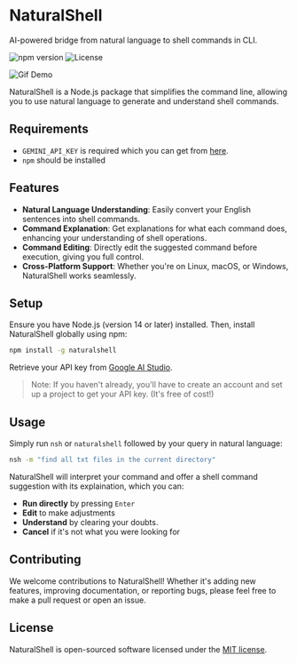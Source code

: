# NaturalShell

AI-powered bridge from natural language to shell commands in CLI.

![npm version](https://img.shields.io/npm/v/naturalshell) 
![License](https://img.shields.io/badge/License-MIT-yellow.svg)

![Gif Demo](DEMO_GIF_URL)

NaturalShell is a Node.js package that simplifies the command line, allowing you to use natural language to generate and understand shell commands.

## Requirements

- ```GEMINI_API_KEY``` is required which you can get from [here](https://aistudio.google.com/app/apikey).
- ```npm``` should be installed

## Features

- **Natural Language Understanding**: Easily convert your English sentences into shell commands.
- **Command Explanation**: Get explanations for what each command does, enhancing your understanding of shell operations.
- **Command Editing**: Directly edit the suggested command before execution, giving you full control.
- **Cross-Platform Support**: Whether you're on Linux, macOS, or Windows, NaturalShell works seamlessly.

## Setup

Ensure you have Node.js (version 14 or later) installed. Then, install NaturalShell globally using npm:

```sh
npm install -g naturalshell
```

Retrieve your API key from [Google AI Studio](https://aistudio.google.com/app/apikey).

>Note: If you haven't already, you'll have to create an account and set up a project to get your API key. (It's free of cost!)

## Usage

Simply run `nsh` or `naturalshell` followed by your query in natural language:

```sh
nsh -m "find all txt files in the current directory"
```

NaturalShell will interpret your command and offer a shell command suggestion with its explaination, which you can:

- **Run directly** by pressing `Enter`
- **Edit** to make adjustments
- **Understand** by clearing your doubts.
- **Cancel** if it's not what you were looking for

## Contributing

We welcome contributions to NaturalShell! Whether it's adding new features, improving documentation, or reporting bugs, please feel free to make a pull request or open an issue.

## License

NaturalShell is open-sourced software licensed under the [MIT license](LICENSE).
